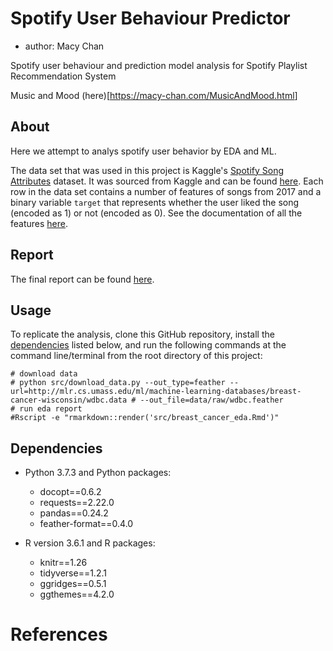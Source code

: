 # Spotify User Behaviour Predictor

-   author: Macy Chan

Spotify user behaviour and prediction model analysis for Spotify Playlist Recommendation System

Music and Mood (here)[<https://macy-chan.com/MusicAndMood.html>]

## About

Here we attempt to analys spotify user behavior by EDA and ML.

The data set that was used in this project is Kaggle's [Spotify Song Attributes](https://www.kaggle.com/geomack/spotifyclassification/home) dataset. It was sourced from Kaggle and can be found [here](https://www.kaggle.com/mrmorj/dataset-of-songs-in-spotify). Each row in the data set contains a number of features of songs from 2017 and a binary variable `target` that represents whether the user liked the song (encoded as 1) or not (encoded as 0). See the documentation of all the features [here](https://developer.spotify.com/documentation/web-api/reference/tracks/get-audio-features/).

## Report

The final report can be found [here](https://macychan.github.io/spotify-user-behaviour-predictor/).

## Usage

To replicate the analysis, clone this GitHub repository, install the [dependencies](#dependencies) listed below, and run the following commands at the command line/terminal from the root directory of this project:

    # download data
    # python src/download_data.py --out_type=feather --url=http://mlr.cs.umass.edu/ml/machine-learning-databases/breast-cancer-wisconsin/wdbc.data # --out_file=data/raw/wdbc.feather
    # run eda report
    #Rscript -e "rmarkdown::render('src/breast_cancer_eda.Rmd')"

## Dependencies

-   Python 3.7.3 and Python packages:

    -   docopt==0.6.2
    -   requests==2.22.0
    -   pandas==0.24.2
    -   feather-format==0.4.0

-   R version 3.6.1 and R packages:

    -   knitr==1.26
    -   tidyverse==1.2.1
    -   ggridges==0.5.1
    -   ggthemes==4.2.0

# References
